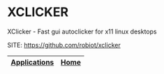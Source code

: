 # XCLICKER
 
 XClicker - Fast gui autoclicker for x11 linux desktops
 
 SITE: https://github.com/robiot/xclicker

 | [Applications](https://portable-linux-apps.github.io/apps.html) | [Home](https://portable-linux-apps.github.io)
 | --- | --- |
